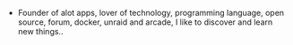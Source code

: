 - Founder of alot apps, lover of technology, programming language, open source, forum, docker, unraid and arcade, I like to discover and learn new things..
  <br>









































































































































